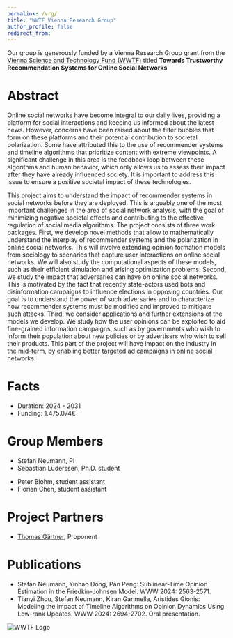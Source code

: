 ```yaml
---
permalink: /vrg/
title: "WWTF Vienna Research Group"
author_profile: false
redirect_from: 
---
```


Our group is generously funded by a Vienna Research Group grant from the
[Vienna Science and Technology Fund (WWTF)](https://wwtf.at) titled
**Towards Trustworthy Recommendation Systems for Online Social Networks**

# Abstract
Online social networks have become integral to our daily lives, providing a platform for social interactions and keeping us informed about the latest news. However, concerns have been raised about the filter bubbles that form on these platforms and their potential contribution to societal polarization. Some have attributed this to the use of recommender systems and timeline algorithms that prioritize content with extreme viewpoints. A significant challenge in this area is the feedback loop between these algorithms and human behavior, which only allows us to assess their impact after they have already influenced society. It is important to address this issue to ensure a positive societal impact of these technologies.

This project aims to understand the impact of recommender systems in social networks before they are deployed. This is arguably one of the most important challenges in the area of social network analysis, with the goal of minimizing negative societal effects and contributing to the effective regulation of social media algorithms. The project consists of three work packages. First, we develop novel methods that allow to mathematically understand the interplay of recommender systems and the polarization in online social networks. This will involve extending opinion formation models from sociology to scenarios that capture user interactions on online social networks. We will also study the computational aspects of these models, such as their efficient simulation and arising optimization problems. Second, we study the impact that adversaries can have on online social networks. This is motivated by the fact that recently state-actors used bots and disinformation campaigns to influence elections in opposing countries. Our goal is to understand the power of such adversaries and to characterize how recommender systems must be modified and improved to mitigate such attacks. Third, we consider applications and further extensions of the models we develop. We study how the user opinions can be exploited to aid fine-grained information campaigns, such as by governments who wish to inform their population about new policies or by advertisers who wish to sell their products. This part of the project will have impact on the industry in the mid-term, by enabling better targeted ad campaigns in online social networks.

# Facts
- Duration: 2024 - 2031
- Funding: 1.475.074€

# Group Members
- Stefan Neumann, PI
- Sebastian Lüderssen, Ph.D. student
* Peter Blohm, student assistant
* Florian Chen, student assistant

# Project Partners
- [Thomas Gärtner](https://thomasgaertner.org), Proponent

# Publications
- Stefan Neumann, Yinhao Dong, Pan Peng: Sublinear-Time Opinion Estimation in the Friedkin-Johnsen Model. WWW 2024: 2563-2571.
- Tianyi Zhou, Stefan Neumann, Kiran Garimella, Aristides Gionis: Modeling the Impact of Timeline Algorithms on Opinion Dynamics Using Low-rank Updates. WWW 2024: 2694-2702. Oral presentation.
	

![WWTF Logo]({{site.baseurl}}/images/WWTF_Text_E_CMYK.jpg)
